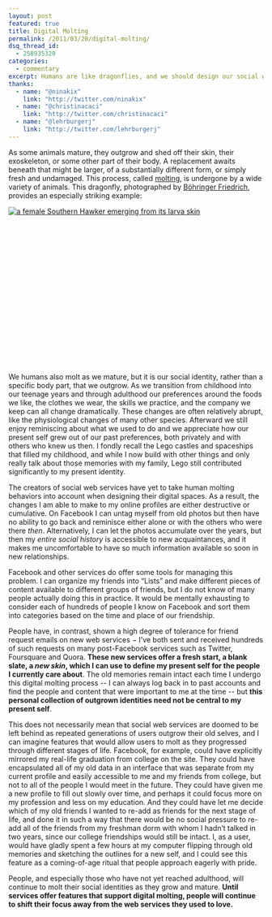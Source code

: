 ```yaml
---
layout: post
featured: true
title: Digital Molting
permalink: /2011/03/20/digital-molting/
dsq_thread_id:
  - 258935320
categories:
  - commentary
excerpt: Humans are like dragonflies, and we should design our social web services accordingly.
thanks:
  - name: "@ninakix"
    link: "http://twitter.com/ninakix"
  - name: "@christinacaci"
    link: "http://twitter.com/christinacaci"
  - name: "@lehrburgerj"
    link: "http://twitter.com/lehrburgerj"
---
```

As some animals mature, they outgrow and shed off their skin, their exoskeleton, or some other part of their body. A replacement awaits beneath that might be larger, of a substantially different form, or simply fresh and undamaged. This process, called [molting][1], is undergone by a wide variety of animals. This dragonfly, photographed by [Böhringer Friedrich][2], provides an especially striking example:

<p style="height: 312px; overflow-x: scroll; overflow-y: hidden;"><a href="/images/2011/03/dragonfly-1000px-squares-with-borders.jpg"><img src="/images/2011/03/dragonfly-293px-squares-with-borders.jpg" alt="a female Southern Hawker emerging from its larva skin" style="max-width: none;" /></a></p>

We humans also molt as we mature, but it is our social identity, rather than a specific body part, that we outgrow. As we transition from childhood into our teenage years and through adulthood our preferences around the foods we like, the clothes we wear, the skills we practice, and the company we keep can all change dramatically. These changes are often relatively abrupt, like the physiological changes of many other species. Afterward we still enjoy reminiscing about what we used to do and we appreciate how our present self grew out of our past preferences, both privately and with others who knew us then. I fondly recall the Lego castles and spaceships that filled my childhood, and while I now build with other things and only really talk about those memories with my family, Lego still contributed significantly to my present identity.

The creators of social web services have yet to take human molting behaviors into account when designing their digital spaces. As a result, the changes I am able to make to my online profiles are either destructive or cumulative. On Facebook I can untag myself from old photos but then have no ability to go back and reminisce either alone or with the others who were there *then*. Alternatively, I can let the photos accumulate over the years, but then my *entire social history* is accessible to new acquaintances, and it makes me uncomfortable to have so much information available so soon in new relationships.

Facebook and other services do offer some tools for managing this problem. I can organize my friends into “Lists” and make different pieces of content available to different groups of friends, but I do not know of many people actually doing this in practice. It would be mentally exhausting to consider each of hundreds of people I know on Facebook and sort them into categories based on the time and place of our friendship. 

People have, in contrast, shown a high degree of tolerance for friend request emails on new web services − I’ve both sent and received hundreds of such requests on many post-Facebook services such as Twitter, Foursquare and Quora. **These new services offer a fresh start, a blank slate, a *new skin*, which I can use to define my present self for the people I currently care about**. The old memories remain intact each time I undergo this digital molting process -- I can always log back in to past accounts and find the people and content that were important to me at the time -- but **this personal collection of outgrown identities need not be central to my present self**. 

This does not necessarily mean that social web services are doomed to be left behind as repeated generations of users outgrow their old selves, and I can imagine features that would allow users to molt as they progressed through different stages of life. Facebook, for example, could have explicitly mirrored my real-life graduation from college on the site. They could have encapsulated all of my old data in an interface that was separate from my current profile and easily accessible to me and my friends from college, but not to all of the people I would meet in the future. They could have given me a new profile to fill out slowly over time, and perhaps it could focus more on my profession and less on my education. And they could have let me decide which of my old friends I wanted to re-add as friends for the next stage of life, and done it in such a way that there would be no social pressure to re-add all of the friends from my freshman dorm with whom I hadn’t talked in two years, since our college friendships would still be intact. I, as a user, would have gladly spent a few hours at my computer flipping through old memories and sketching the outlines for a new self, and I could see this feature as a coming-of-age ritual that people approach eagerly with pride.

People, and especially those who have not yet reached adulthood, will continue to molt their social identities as they grow and mature. **Until services offer features that support digital molting, people will continue to shift their focus away from the web services they used to love.**

 [1]: http://en.wikipedia.org/wiki/Molting
 [2]: http://en.wikipedia.org/wiki/File:Aeshna_cyanea_freshly_slipped_L2.jpg
